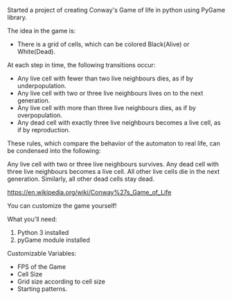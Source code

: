 Started a project of creating Conway's Game of life in python using PyGame library.

The idea in the game is:
- There is a grid of cells, which can be colored Black(Alive) or White(Dead).

At each step in time, the following transitions occur:
- Any live cell with fewer than two live neighbours dies, as if by underpopulation.
- Any live cell with two or three live neighbours lives on to the next generation.
- Any live cell with more than three live neighbours dies, as if by overpopulation.
- Any dead cell with exactly three live neighbours becomes a live cell, as if by reproduction.

These rules, which compare the behavior of the automaton to real life, can be condensed into the following:

Any live cell with two or three live neighbours survives.
Any dead cell with three live neighbours becomes a live cell.
All other live cells die in the next generation. Similarly, all other dead cells stay dead.

https://en.wikipedia.org/wiki/Conway%27s_Game_of_Life

You can customize the game yourself!

What you'll need:
1. Python 3 installed
2. pyGame module installed

Customizable Variables:
- FPS of the Game 
- Cell Size
- Grid size according to cell size
- Starting patterns.
